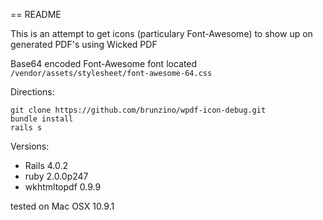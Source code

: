 == README

This is an attempt to get icons (particulary Font-Awesome) to show up on generated PDF's using Wicked PDF

Base64 encoded Font-Awesome font located `/vendor/assets/stylesheet/font-awesome-64.css`

Directions: 
```
git clone https://github.com/brunzino/wpdf-icon-debug.git
bundle install 
rails s
```

Versions: 
- Rails 4.0.2
- ruby 2.0.0p247 
- wkhtmltopdf 0.9.9

tested on Mac OSX 10.9.1